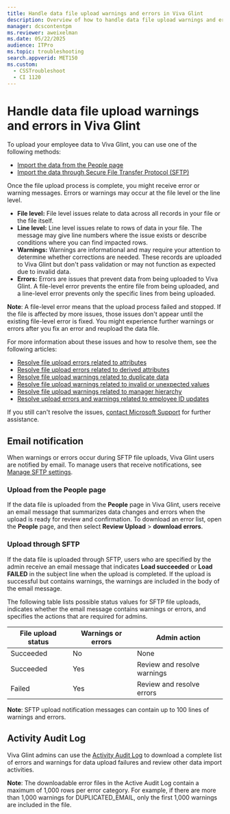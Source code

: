 ```yaml
---
title: Handle data file upload warnings and errors in Viva Glint
description: Overview of how to handle data file upload warnings and errors in Viva Glint. 
manager: dcscontentpm
ms.reviewer: aweixelman
ms.date: 05/22/2025
audience: ITPro
ms.topic: troubleshooting
search.appverid: MET150
ms.custom: 
  - CSSTroubleshoot
  - CI 1120
---
```


# Handle data file upload warnings and errors in Viva Glint

To upload your employee data to Viva Glint, you can use one of the following methods:

- [Import the data from the People page](/viva/glint/setup/upload-employee-attributes)
- [Import the data through Secure File Transfer Protocol (SFTP)](/viva/glint/setup/sftp-data-automation)

Once the file upload process is complete, you might receive error or warning messages. Errors or warnings may occur at the file level or the line level.

- **File level:** File level issues relate to data across all records in your file or the file itself.
- **Line level:** Line level issues relate to rows of data in your file. The message may give line numbers where the issue exists or describe conditions where you can find impacted rows.
- **Warnings:** Warnings are informational and may require your attention to determine whether corrections are needed. These records are uploaded to Viva Glint but don't pass validation or may not function as expected due to invalid data.
- **Errors:** Errors are issues that prevent data from being uploaded to Viva Glint. A file-level error prevents the entire file from being uploaded, and a line-level error prevents only the specific lines from being uploaded.

**Note**: A file-level error means that the upload process failed and stopped. If the file is affected by more issues, those issues don't appear until the existing file-level error is fixed. You might experience further warnings or errors after you fix an error and reupload the data file.

For more information about these issues and how to resolve them, see the following articles:

- [Resolve file upload errors related to attributes](/viva/troubleshoot/glint/data-file-upload/fix-upload-attributes-errors?toc=/viva/glint/toc.json&bc=/viva/breadcrumb/toc.json)
- [Resolve file upload errors related to derived attributes](/viva/troubleshoot/glint/data-file-upload/fix-upload-derivation-errors?toc=/viva/glint/toc.json&bc=/viva/breadcrumb/toc.json)
- [Resolve file upload warnings related to duplicate data](/viva/troubleshoot/glint/data-file-upload/fix-upload-duplicate-data-warnings?toc=/viva/glint/toc.json&bc=/viva/breadcrumb/toc.json)
- [Resolve file upload warnings related to invalid or unexpected values](/viva/troubleshoot/glint/data-file-upload/fix-upload-invalid-unexpected-values-warnings?toc=/viva/glint/toc.json&bc=/viva/breadcrumb/toc.json)
- [Resolve file upload warnings related to manager hierarchy](/viva/troubleshoot/glint/data-file-upload/fix-upload-manager-hierarchy-warnings?toc=/viva/glint/toc.json&bc=/viva/breadcrumb/toc.json)
- [Resolve upload errors and warnings related to employee ID updates](/viva/troubleshoot/glint/data-file-upload/fix-employee-id-updates-errors-warnings?toc=/viva/glint/toc.json&bc=/viva/breadcrumb/toc.json)

If you still can't resolve the issues, [contact Microsoft Support](../contact-support/get-support-viva-glint.md) for further assistance.

## Email notification

When warnings or errors occur during SFTP file uploads, Viva Glint users are notified by email. To manage users that receive notifications, see [Manage SFTP settings](/viva/glint/setup/sftp-data-automation#manage-sftp-settings).

### Upload from the People page

If the data file is uploaded from the **People** page in Viva Glint, users receive an email message that summarizes data changes and errors when the upload is ready for review and confirmation. To download an error list, open the **People** page, and then select **Review Upload** > **download errors**.

### Upload through SFTP

If the data file is uploaded through SFTP, users who are specified by the admin receive an email message that indicates **Load succeeded** or **Load FAILED** in the subject line when the upload is completed. If the upload is successful but contains warnings, the warnings are included in the body of the email message.

The following table lists possible status values for SFTP file uploads, indicates whether the email message contains warnings or errors, and specifies the actions that are required for admins.

| File upload status | Warnings or errors | Admin action |
| ------ | ------ | ------ |
|Succeeded|No|None|
|Succeeded|Yes|Review and resolve warnings|
|Failed|Yes|Review and resolve errors|

**Note**: SFTP upload notification messages can contain up to 100 lines of warnings and errors.

## Activity Audit Log

Viva Glint admins can use the [Activity Audit Log](/viva/glint/setup/activity-audit-log) to download a complete list of errors and warnings for data upload failures and review other data import activities.

**Note**: The downloadable error files in the Active Audit Log contain a maximum of 1,000 rows per error category. For example, if there are more than 1,000 warnings for DUPLICATED_EMAIL, only the first 1,000 warnings are included in the file.
